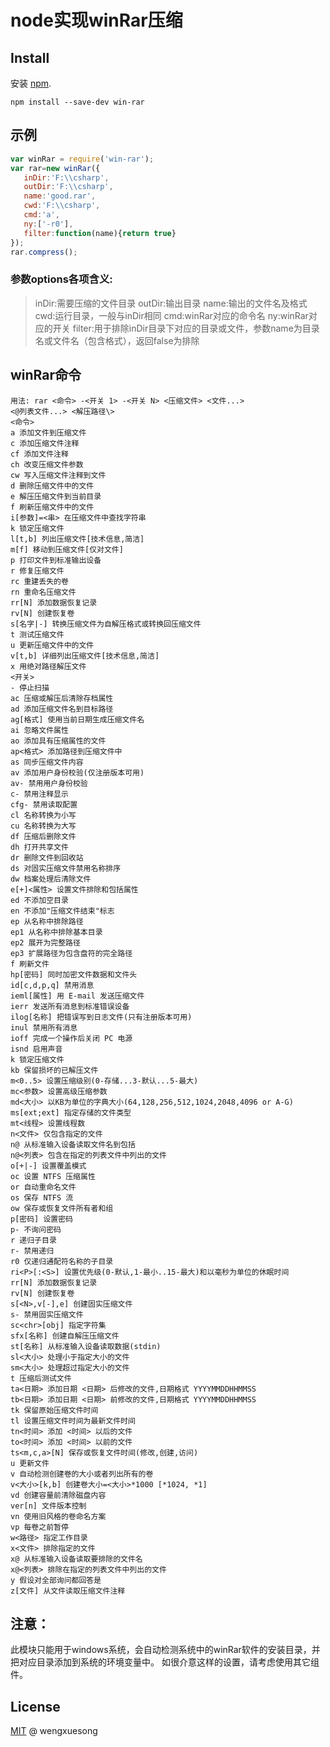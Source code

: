 # node实现winRar压缩

## Install

安装 [npm](https://npmjs.org/package/win-rar).

```
npm install --save-dev win-rar
```

## 示例

```js
var winRar = require('win-rar');
var rar=new winRar({
   inDir:'F:\\csharp',
   outDir:'F:\\csharp',
   name:'good.rar',
   cwd:'F:\\csharp',
   cmd:'a',
   ny:['-r0'],
   filter:function(name){return true}
});
rar.compress();
```
### 参数options各项含义:
> inDir:需要压缩的文件目录
> outDir:输出目录
> name:输出的文件名及格式
> cwd:运行目录，一般与inDir相同
> cmd:winRar对应的命令名
> ny:winRar对应的开关
> filter:用于排除inDir目录下对应的目录或文件，参数name为目录名或文件名（包含格式），返回false为排除

## winRar命令
```
用法: rar <命令> -<开关 1> -<开关 N> <压缩文件> <文件...> 
<@列表文件...> <解压路径\> 
<命令> 
a 添加文件到压缩文件 
c 添加压缩文件注释 
cf 添加文件注释 
ch 改变压缩文件参数 
cw 写入压缩文件注释到文件 
d 删除压缩文件中的文件 
e 解压压缩文件到当前目录 
f 刷新压缩文件中的文件 
i[参数]=<串> 在压缩文件中查找字符串 
k 锁定压缩文件 
l[t,b] 列出压缩文件[技术信息,简洁] 
m[f] 移动到压缩文件[仅对文件] 
p 打印文件到标准输出设备 
r 修复压缩文件 
rc 重建丢失的卷 
rn 重命名压缩文件 
rr[N] 添加数据恢复记录 
rv[N] 创建恢复卷 
s[名字|-] 转换压缩文件为自解压格式或转换回压缩文件 
t 测试压缩文件 
u 更新压缩文件中的文件 
v[t,b] 详细列出压缩文件[技术信息,简洁] 
x 用绝对路径解压文件 
<开关> 
- 停止扫描 
ac 压缩或解压后清除存档属性 
ad 添加压缩文件名到目标路径 
ag[格式] 使用当前日期生成压缩文件名 
ai 忽略文件属性 
ao 添加具有压缩属性的文件 
ap<格式> 添加路径到压缩文件中 
as 同步压缩文件内容 
av 添加用户身份校验(仅注册版本可用) 
av- 禁用用户身份校验 
c- 禁用注释显示 
cfg- 禁用读取配置 
cl 名称转换为小写 
cu 名称转换为大写 
df 压缩后删除文件 
dh 打开共享文件 
dr 删除文件到回收站 
ds 对固实压缩文件禁用名称排序 
dw 档案处理后清除文件 
e[+]<属性> 设置文件排除和包括属性 
ed 不添加空目录 
en 不添加"压缩文件结束"标志 
ep 从名称中排除路径 
ep1 从名称中排除基本目录 
ep2 展开为完整路径 
ep3 扩展路径为包含盘符的完全路径 
f 刷新文件 
hp[密码] 同时加密文件数据和文件头 
id[c,d,p,q] 禁用消息 
ieml[属性] 用 E-mail 发送压缩文件 
ierr 发送所有消息到标准错误设备 
ilog[名称] 把错误写到日志文件(只有注册版本可用) 
inul 禁用所有消息 
ioff 完成一个操作后关闭 PC 电源 
isnd 启用声音 
k 锁定压缩文件 
kb 保留损坏的已解压文件 
m<0..5> 设置压缩级别(0-存储...3-默认...5-最大) 
mc<参数> 设置高级压缩参数 
md<大小> 以KB为单位的字典大小(64,128,256,512,1024,2048,4096 or A-G) 
ms[ext;ext] 指定存储的文件类型 
mt<线程> 设置线程数 
n<文件> 仅包含指定的文件 
n@ 从标准输入设备读取文件名到包括 
n@<列表> 包含在指定的列表文件中列出的文件 
o[+|-] 设置覆盖模式 
oc 设置 NTFS 压缩属性 
or 自动重命名文件 
os 保存 NTFS 流 
ow 保存或恢复文件所有者和组 
p[密码] 设置密码 
p- 不询问密码 
r 递归子目录 
r- 禁用递归 
r0 仅递归通配符名称的子目录 
ri<P>[:<S>] 设置优先级(0-默认,1-最小..15-最大)和以毫秒为单位的休眠时间 
rr[N] 添加数据恢复记录 
rv[N] 创建恢复卷 
s[<N>,v[-],e] 创建固实压缩文件 
s- 禁用固实压缩文件 
sc<chr>[obj] 指定字符集 
sfx[名称] 创建自解压压缩文件 
st[名称] 从标准输入设备读取数据(stdin) 
sl<大小> 处理小于指定大小的文件 
sm<大小> 处理超过指定大小的文件 
t 压缩后测试文件 
ta<日期> 添加日期 <日期> 后修改的文件,日期格式 YYYYMMDDHHMMSS 
tb<日期> 添加日期 <日期> 前修改的文件,日期格式 YYYYMMDDHHMMSS 
tk 保留原始压缩文件时间 
tl 设置压缩文件时间为最新文件时间 
tn<时间> 添加 <时间> 以后的文件 
to<时间> 添加 <时间> 以前的文件 
ts<m,c,a>[N] 保存或恢复文件时间(修改,创建,访问) 
u 更新文件 
v 自动检测创建卷的大小或者列出所有的卷 
v<大小>[k,b] 创建卷大小=<大小>*1000 [*1024, *1] 
vd 创建容量前清除磁盘内容 
ver[n] 文件版本控制 
vn 使用旧风格的卷命名方案 
vp 每卷之前暂停 
w<路径> 指定工作目录 
x<文件> 排除指定的文件 
x@ 从标准输入设备读取要排除的文件名 
x@<列表> 排除在指定的列表文件中列出的文件 
y 假设对全部询问都回答是 
z[文件] 从文件读取压缩文件注释 
```

## 注意：
此模块只能用于windows系统，会自动检测系统中的winRar软件的安装目录，并把对应目录添加到系统的环境变量中。
如很介意这样的设置，请考虑使用其它组件。



## License

[MIT](http://en.wikipedia.org/wiki/MIT_License) @ wengxuesong